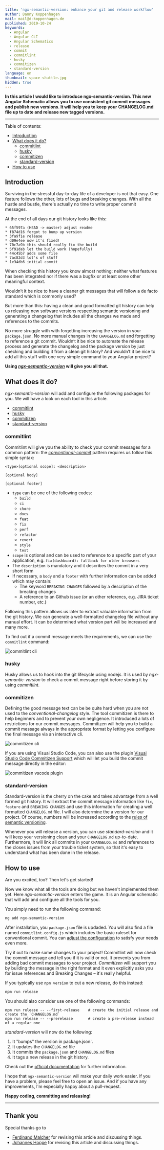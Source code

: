```yaml
---
title: 'ngx-semantic-version: enhance your git and release workflow'
author: Danny Koppenhagen
mail: mail@d-koppenhagen.de
published: 2019-10-24
keywords:
  - Angular
  - Angular CLI
  - Angular Schematics
  - release
  - commit
  - commitlint
  - husky
  - commitizen
  - standard-version
language: en
thumbnail: space-shuttle.jpg
hidden: true
---
```


**In this article I would like to introduce ngx-semantic-version.
This new Angular Schematic allows you to use consistent git commit messages and publish new versions.
It will help you to keep your CHANGELOG.md file up to date and release new tagged versions.**

<hr>

Table of contents:

- [Introduction](/blog/2019-10-ngx-semantic-version#introduction)
- [What does it do?](/blog/2019-10-ngx-semantic-version#what-does-it-do)
  - [commitlint](/blog/2019-10-ngx-semantic-version#commitlint)
  - [husky](/blog/2019-10-ngx-semantic-version#husky)
  - [commitizen](/blog/2019-10-ngx-semantic-version#commitizen)
  - [standard-version](/blog/2019-10-ngx-semantic-version#standard-version)
- [How to use](/blog/2019-10-ngx-semantic-version#how-to-use)

## Introduction

Surviving in the stressful day-to-day life of a developer is not that easy. One feature follows the other, lots of bugs and breaking changes. With all the hustle and bustle, there's actually no time to write proper commit messages.

At the end of all days our git history looks like this:

```text
* 65f597a (HEAD -> master) adjust readme
* f874d16 forgot to bump up version
* 3fa9f1e release
* d09e4ee now it's fixed!
* 70c7a9b this should really fix the build
* 5f91dab let the build work (hopefully)
* 44c45b7 adds some file
* 7ac82d3 lot's of stuff
* 1e34db6 initial commit
```

When checking this history you know almost nothing: neither what features has been integrated nor if there was a bugfix or at least some other meaningful context.

Wouldn’t it be nice to have a cleaner git messages that will follow a de facto standard which is commonly used?

But more than this: having a clean and good formatted git history can help us releasing new software versions respecting semantic versioning and generating a changelog that includes all the changes we made and references to the commits.

No more struggle with with forgetting increasing the version in your `package.json`. No more manual changes in the `CHANGELOG.md` and forgetting to reference a git commit. Wouldn‘t it be nice to automate the release process and generate the changelog and the package version by just checking and building it from a clean git history?
And wouldn’t it be nice to add all this stuff with one very simple command to your Angular project?

__Using [_ngx-semantic-version_](https://www.npmjs.com/package/ngx-semantic-version) will give you all that.__

## What does it do?

_ngx-semantic-version_ will add and configure the following packages for you.
We will have a look on each tool in this article.

- [commitlint](https://commitlint.js.org)
- [husky](https://www.npmjs.com/package/husky)
- [commitizen](https://www.npmjs.com/package/commitizen)
- [standard-version](https://www.npmjs.com/package/standard-version)

### commitlint

Commitlint will give you the ability to check your commit messages for a common pattern: the [_conventional-commit_](https://www.conventionalcommits.org) pattern requires us follow this simple syntax:

```
<type>[optional scope]: <description>

[optional body]

[optional footer]
```

- `type` can be one of the following codes:
  - `build`
  - `ci`
  - `chore`
  - `docs`
  - `feat`
  - `fix`
  - `perf`
  - `refactor`
  - `revert`
  - `style`
  - `test`
- `scope` is optional and can be used to reference to a specific part of your application, e.g. `fix(dashboard): fallback for older browsers`
- The `description` is mandatory  and it describes the commit in a very short form
- If necessary, a `body` and a `footer` with further information can be added which may contain:
  - The keyword `BREAKING CHANGES` followed by a description of the breaking changes
  - A reference to an Github issue (or an other referencs, e.g. JIRA ticket number, etc.)

Following this pattern allows us later to extract valuable information from the git history.
We can generate a well-formatted changelog file without any manual effort.
It can be determined what version part will be increased and many more.

To find out if a commit message meets the requirements, we can use the `commitlint` command:

![commitlint cli](./commitlint.png)

### husky

Husky allows us to hook into the git lifecycle using nodejs. It is used by _ngx-semantic-version_ to check a commit message right before storing it by using _commitlint_.

### commitizen

Defining the good message text can be be quite hard when you are not used to the _conventional-changelog_ style.
The tool commitizen is there to help beginners and to prevent your own negligence.
It introduced a lots of restrictions  for our commit messages.
Commitizen will help you to build a commit message always in the appropriate format by letting you configure the final message via an interactive cli.

![commitizen cli](./commitizen.png)

If you are using Visual Studio Code, you can also use the plugin [Visual Studio Code Commitizen Support](https://marketplace.visualstudio.com/items?itemName=KnisterPeter.vscode-commitizen) which will let you build the commit message directly in the editor:

![commitizen vscode plugin](./commitizen-vscode.png)

### standard-version

Standard-version is the cherry on the cake and takes advantage from a well formed git history.
It will extract the commit message information like `fix`, `feature` and `BREAKING CHANGES` and use this information for creating a well formatted `CHANGELOG.md` file.
I will also determine the a version for our project.
Of course, numbers will be increased according to the [rules of semantic versioning](https://semver.org/).

Whenever you will release a version, you can use _standard-version_ and it will keep your versioning clean and your `CHANGELOG.md` up-to-date.
Furthermore, it will link all commits in your `CHANGELOG.md` and references to the closes issues from your trouble ticket system, so that it's easy to understand what has been done in the release.

## How to use

Are you excited, too? Then let's get started!

Now we know what all the tools are doing but we haven't implemented them yet. Here _ngx-semantic-version_ enters the game. It is an Angular schematic that will add and configure all the tools for you.

You simply need to run the following command:

```bash
ng add ngx-semantic-version
```

After installation, you `package.json` file is updaded.
You will also find a file named `commitlint.config.js` which includes the basic ruleset for conventional commit.
You can [adjust the configuration](https://commitlint.js.org/#/reference-rules) to satisfy your needs even more.

Try it out to make some changes to your project! Commitlint will now check the commit message and tell you if it is valid or not. It prevents you from adding bad commit messages to your project.
_Commitizen_ will support you by building the message in the right format and it even explicitly asks you for issue references and Breaking Changes – it's really helpful.

If you typically use `npm version` to cut a new release, do this instead:

```bash
npm run release
```

You should also consider use one of the following commands:

```
npm run release -- --first-release    # create the initial release and create the `CHANGELOG.md`
npm run release -- --prerelease       # create a pre-release instead of a regular one
```

_standard-version_ will now do the following:

1. It "bumps" the version in package.json`.
2. It updates the `CHANGELOG.md` file
3. It commits the `package.json` and `CHANGELOG.md` files
4. It tags a new release in the git history.

Check out the [official documentation](https://www.npmjs.com/package/standard-version#release-as-a-pre-release) for further information.

I hope that `ngx-semantic-version` will make your daily work easier. If you have a problem, please feel free to open an issue. And if you have any improvements, I'm especially happy about a pull-request.

**Happy coding, committing and releasing!**

<hr>

## Thank you

Special thanks go to

- [Ferdinand Malcher](https://twitter.com/fmalcher01) for revising this article and discussing things.
- [Johannes Hoppe](https://twitter.com/fmalcher01) for revising this article and discussing things.
